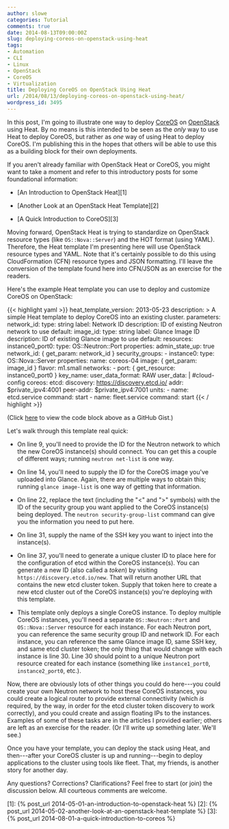 ```yaml
---
author: slowe
categories: Tutorial
comments: true
date: 2014-08-13T09:00:00Z
slug: deploying-coreos-on-openstack-using-heat
tags:
- Automation
- CLI
- Linux
- OpenStack
- CoreOS
- Virtualization
title: Deploying CoreOS on OpenStack Using Heat
url: /2014/08/13/deploying-coreos-on-openstack-using-heat/
wordpress_id: 3495
---
```


In this post, I'm going to illustrate one way to deploy [CoreOS](http://coreos.com/) on [OpenStack](http://www.openstack.org/) using Heat. By no means is this intended to be seen as the _only_ way to use Heat to deploy CoreOS, but rather as _one_ way of using Heat to deploy CoreOS. I'm publishing this in the hopes that others will be able to use this as a building block for their own deployments.

If you aren't already familiar with OpenStack Heat or CoreOS, you might want to take a moment and refer to this introductory posts for some foundational information:

* [An Introduction to OpenStack Heat][1]

* [Another Look at an OpenStack Heat Template][2]

* [A Quick Introduction to CoreOS][3]

Moving forward, OpenStack Heat is trying to standardize on OpenStack resource types (like `OS::Nova::Server`) and the HOT format (using YAML). Therefore, the Heat template I'm presenting here will use OpenStack resource types and YAML. Note that it's certainly possible to do this using CloudFormation (CFN) resource types and JSON formatting. I'll leave the conversion of the template found here into CFN/JSON as an exercise for the readers.

Here's the example Heat template you can use to deploy and customize CoreOS on OpenStack:

{{< highlight yaml >}}
heat_template_version: 2013-05-23
description: >
  A simple Heat template to deploy CoreOS into an existing cluster.
parameters:
  network_id:
    type: string
    label: Network ID
    description: ID of existing Neutron network to use
    default: <ID of Neutron network to which instances should connect>
  image_id:
    type: string
    label: Glance Image ID
    description: ID of existing Glance image to use
    default: <ID of CoreOS Glance image>
resources:
  instance0_port0:
    type: OS::Neutron::Port
    properties:
      admin_state_up: true
      network_id: { get_param: network_id }
      security_groups:
        - <ID of security group to apply to this Neutron port>
  instance0:
    type: OS::Nova::Server
    properties:
      name: coreos-04
      image: { get_param: image_id }
      flavor: m1.small
      networks:
        - port: { get_resource: instance0_port0 }
      key_name: <Name of SSH key to inject into CoreOS instance>
      user_data_format: RAW
      user_data: |
        #cloud-config
        coreos:
          etcd:
            discovery: https://discovery.etcd.io/<unique cluster ID here>
            addr: $private_ipv4:4001
            peer-addr: $private_ipv4:7001
          units:
            - name: etcd.service
              command: start
            - name: fleet.service
              command: start
{{< / highlight >}}

(Click [here](https://gist.github.com/lowescott/43ea98cf49ff91445d0f) to view the code block above as a GitHub Gist.)

Let's walk through this template real quick:

* On line 9, you'll need to provide the ID for the Neutron network to which the new CoreOS instance(s) should connect. You can get this a couple of different ways; running `neutron net-list` is one way.

* On line 14, you'll need to supply the ID for the CoreOS image you've uploaded into Glance. Again, there are multiple ways to obtain this; running `glance image-list` is one way of getting that information.

* On line 22, replace the text (including the "<" and ">" symbols) with the ID of the security group you want applied to the CoreOS instance(s) being deployed. The `neutron security-group-list` command can give you the information you need to put here.

* On line 31, supply the name of the SSH key you want to inject into the instance(s).

* On line 37, you'll need to generate a unique cluster ID to place here for the configuration of etcd within the CoreOS instance(s). You can generate a new ID (also called a _token_) by visiting `https://discovery.etcd.io/new`. That will return another URL that contains the new etcd cluster token. Supply that token here to create a new etcd cluster out of the CoreOS instance(s) you're deploying with this template.

* This template only deploys a single CoreOS instance. To deploy multiple CoreOS instances, you'll need a separate `OS::Neutron::Port` and `OS::Nova::Server` resource for each instance. For each Neutron port, you can reference the same security group ID and network ID. For each instance, you can reference the same Glance image ID, same SSH key, and same etcd cluster token; the only thing that would change with each instance is line 30. Line 30 should point to a unique Neutron port resource created for each instance (something like `instance1_port0`, `instance2_port0`, etc.).

Now, there are obviously lots of other things you could do here---you could create your own Neutron network to host these CoreOS instances, you could create a logical router to provide external connectivity (which _is_ required, by the way, in order for the etcd cluster token discovery to work correctly), and you could create and assign floating IPs to the instances. Examples of some of these tasks are in the articles I provided earlier; others are left as an exercise for the reader. (Or I'll write up something later. We'll see.)

Once you have your template, you can deploy the stack using Heat, and then---after your CoreOS cluster is up and running---begin to deploy applications to the cluster using tools like fleet. That, my friends, is another story for another day.

Any questions? Corrections? Clarifications? Feel free to start (or join) the discussion below. All courteous comments are welcome.

[1]: {% post_url 2014-05-01-an-introduction-to-openstack-heat %}
[2]: {% post_url 2014-05-02-another-look-at-an-openstack-heat-template %}
[3]: {% post_url 2014-08-01-a-quick-introduction-to-coreos %}
